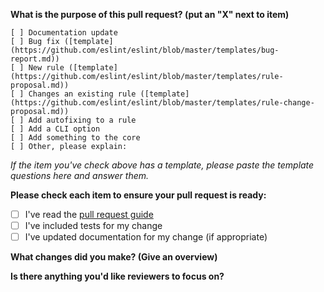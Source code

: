 **What is the purpose of this pull request? (put an "X" next to item)**

```
[ ] Documentation update
[ ] Bug fix ([template](https://github.com/eslint/eslint/blob/master/templates/bug-report.md))
[ ] New rule ([template](https://github.com/eslint/eslint/blob/master/templates/rule-proposal.md))
[ ] Changes an existing rule ([template](https://github.com/eslint/eslint/blob/master/templates/rule-change-proposal.md))
[ ] Add autofixing to a rule
[ ] Add a CLI option
[ ] Add something to the core
[ ] Other, please explain:
```

*If the item you've check above has a template, please paste the template questions here and answer them.*



**Please check each item to ensure your pull request is ready:**

- [ ] I've read the [pull request guide](http://eslint.org/docs/developer-guide/contributing/pull-requests)
- [ ] I've included tests for my change
- [ ] I've updated documentation for my change (if appropriate)

**What changes did you make? (Give an overview)**


**Is there anything you'd like reviewers to focus on?**


